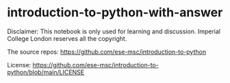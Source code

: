 # introduction-to-python-with-answer

Disclaimer: This notebook is only used for learning and discussion. Imperial College London reserves all the copyright.  

The source repos: https://github.com/ese-msc/introduction-to-python  

License: https://github.com/ese-msc/introduction-to-python/blob/main/LICENSE
